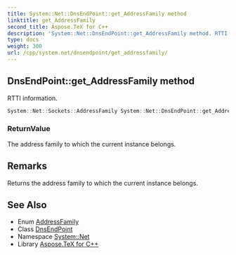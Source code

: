 ```yaml
---
title: System::Net::DnsEndPoint::get_AddressFamily method
linktitle: get_AddressFamily
second_title: Aspose.TeX for C++
description: 'System::Net::DnsEndPoint::get_AddressFamily method. RTTI information in C++.'
type: docs
weight: 300
url: /cpp/system.net/dnsendpoint/get_addressfamily/
---
```

## DnsEndPoint::get_AddressFamily method


RTTI information.

```cpp
System::Net::Sockets::AddressFamily System::Net::DnsEndPoint::get_AddressFamily() override
```


### ReturnValue

The address family to which the current instance belongs.
## Remarks


Returns the address family to which the current instance belongs. 
## See Also

* Enum [AddressFamily](../../../system.net.sockets/addressfamily/)
* Class [DnsEndPoint](../)
* Namespace [System::Net](../../)
* Library [Aspose.TeX for C++](../../../)
